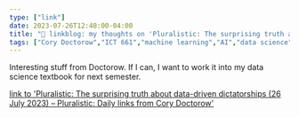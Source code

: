 ```yaml
---
type: ["link"]
date: 2023-07-26T12:40:00-04:00
title: "🔗 linkblog: my thoughts on 'Pluralistic: The surprising truth about data-driven dictatorships (26 July 2023) – Pluralistic: Daily links from Cory Doctorow'"
tags: ["Cory Doctorow","ICT 661","machine learning","AI","data science","empiricism","empiricism washing"]
---
```

Interesting stuff from Doctorow. If I can, I want to work it into my data science textbook for next semester.  
 

[link to 'Pluralistic: The surprising truth about data-driven dictatorships (26 July 2023) – Pluralistic: Daily links from Cory Doctorow'](https://pluralistic.net/2023/07/26/dictators-dilemma/)
